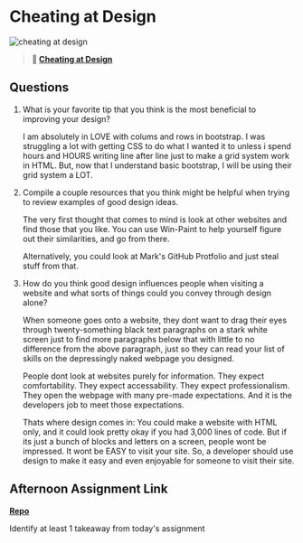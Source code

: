 # Cheating at Design

![cheating at design](https://bcw.blob.core.windows.net/public/img/courses/5247609446691139)

> **📖 [Cheating at Design](https://codeworksacademy.com/fs-student-guide/resources/wk1/04-Cheating-at-Design)**

## Questions

1. What is your favorite tip that you think is the most beneficial to improving your design?

    I am absolutely in LOVE with colums and rows in bootstrap. I was struggling a lot with getting CSS to do what I wanted it to unless i spend hours and HOURS writing line after line just to make a grid system work in HTML.
    But, now that I understand basic bootstrap, I will be using their grid system a LOT.


2. Compile a couple resources that you think might be helpful when trying to review examples of good design ideas.

    The very first thought that comes to mind is look at other websites and find those that you like.
    You can use Win-Paint to help yourself figure out their similarities, and go from there.

    Alternatively, you could look at Mark's GitHub Protfolio and just steal stuff from that.


3. How do you think good design influences people when visiting a website and what sorts of things could you convey through design alone?

    When someone goes onto a website, they dont want to drag their eyes through twenty-something black text paragraphs on a stark white screen just to find more paragraphs below that with little to no difference from the above paragraph, just so they can read your list of skills on the depressingly naked webpage you designed.

    People dont look at websites purely for information. They expect comfortability. They expect accessability. They expect professionalism.
    They open the webpage with many pre-made expectations. And it is the developers job to meet those expectations.

    Thats where design comes in:
    You could make a website with HTML only, and it could look pretty okay if you had 3,000 lines of code.
    But if its just a bunch of blocks and letters on a screen, people wont be impressed. It wont be EASY to visit your site. So, a developer should use design to make it easy and even enjoyable for someone to visit their site.


## Afternoon Assignment Link

**[Repo](https://github.com/IsaiahSnyder-Programming/LabSite1-02-02-22)**

Identify at least 1 takeaway from today's assignment

